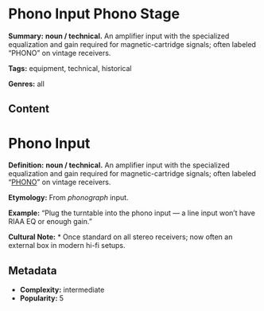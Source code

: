 # Phono Input Phono Stage

**Summary:** **noun / technical.** An amplifier input with the specialized equalization and gain required for magnetic-cartridge signals; often labeled “PHONO” on vintage receivers.

**Tags:** equipment, technical, historical

**Genres:** all

## Content

# Phono Input

**Definition:** **noun / technical.** An amplifier input with the specialized equalization and gain required for magnetic-cartridge signals; often labeled “[PHONO](../p/phono-stage-hum.md)” on vintage receivers.

**Etymology:** From *phonograph* input.

**Example:** “Plug the turntable into the phono input — a line input won’t have RIAA EQ or enough gain.”

**Cultural Note:** * Once standard on all stereo receivers; now often an external box in modern hi-fi setups.

## Metadata

- **Complexity:** intermediate
- **Popularity:** 5
